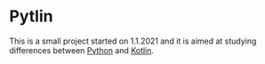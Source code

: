 # Pytlin

This is a small project started on 1.1.2021 and it is aimed at studying differences between [Python](https://www.python.org/) and [Kotlin](https://kotlinlang.org/).

